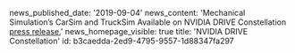 news_published_date: '2019-09-04'
news_content: 'Mechanical Simulation’s CarSim and TruckSim Available on NVIDIA DRIVE Constellation [press release.](https://www.carsim.com/publications/pressreleases/2019_09_04.php)'
news_homepage_visible: true
title: 'NVIDIA DRIVE Constellation'
id: b3caedda-2ed9-4795-9557-1d88347fa297
